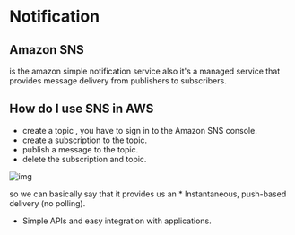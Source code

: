# Notification 
 
 ## Amazon SNS 
 is the amazon simple notification service 
 also it's a managed service that provides message delivery from publishers to subscribers.

 ## How do I use SNS in AWS
 * create a topic , you have to sign in to the Amazon SNS console.
 * create a subscription to the topic.
 * publish a message to the topic.
 * delete the subscription and topic.

 ![img](https://eadn-wc03-4064062.nxedge.io/cdn/wp-content/uploads/2021/03/2021-03-06-15_43_10-WHY-AMAZON-SNS_-Techspawn-Solutions.png)

 so we can basically say that it provides us an   * Instantaneous, push-based delivery (no polling).
* Simple APIs and easy integration with applications.